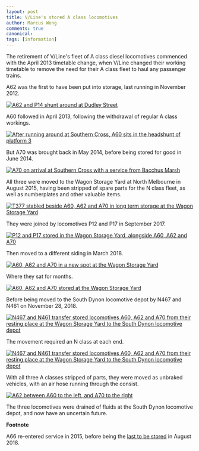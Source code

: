 ```yaml
---
layout: post
title: V/Line's stored A class locomotives
author: Marcus Wong
comments: true
canonical: 
tags: [information]
---
```

The retirement of V/Line's fleet of A class diesel locomotives commenced with the April 2013 timetable change, when V/Line changed their working timetable to remove the need for their A class fleet to haul any passenger trains.

A62 was the first to have been put into storage, last running in November 2012.

<a href="https://railgallery.wongm.com/vline-workshops-yards/E117_7818.jpg.html"><img src="https://railgallery.wongm.com/cache/vline-workshops-yards/E117_7818_595.jpg?cached=1404812109" alt="A62 and P14 shunt around at Dudley Street" /></a>

A60 followed in April 2013, following the withdrawal of regular A class workings.

<a href="https://railgallery.wongm.com/vline-last-a-class/E121_9349.jpg.html"><img src="https://railgallery.wongm.com/cache/vline-last-a-class/E121_9349_595.jpg?cached=1404594593" alt="After running around at Southern Cross, A60 sits in the headshunt of platform 3" /></a>

But A70 was brought back in May 2014, before being stored for good in June 2014.

<a href="https://railgallery.wongm.com/vline-southern-cross/F106_8836.jpg.html"><img src="https://railgallery.wongm.com/cache/vline-southern-cross/F106_8836_595.jpg?cached=1404536079" alt="A70 on arrival at Southern Cross with a service from Bacchus Marsh" /></a>

All three were moved to the Wagon Storage Yard at North Melbourne in August 2015, having been stripped of spare parts for the N class fleet, as well as numberplates and other valuable items.

<a href="https://railgallery.wongm.com/vline-stored-locomotives/F114_9749.jpg.html"><img src="https://railgallery.wongm.com/cache/vline-stored-locomotives/F114_9749_595.jpg?cached=1467973863" alt="T377 stabled beside A60, A62 and A70 in long term storage at the Wagon Storage Yard" /></a>

They were joined by locomotives P12 and P17 in September 2017.

<a href="https://railgallery.wongm.com/vline-stored-locomotives/F121_5919.jpg.html"><img src="https://railgallery.wongm.com/cache/vline-stored-locomotives/F121_5919_595.jpg?cached=1505360238" alt="P12 and P17 stored in the Wagon Storage Yard, alongside A60, A62 and A70" /></a>

Then moved to a different siding in March 2018.

<a href="https://railgallery.wongm.com/vline-stored-locomotives/F123_8813.jpg.html"><img src="https://railgallery.wongm.com/cache/vline-stored-locomotives/F123_8813_595.jpg?cached=1520490657" alt="A60, A62 and A70 in a new spot at the Wagon Storage Yard" /></a>

Where they sat for months.

<a href="https://railgallery.wongm.com/vline-stored-locomotives/F127_9716.jpg.html"><img src="https://railgallery.wongm.com/cache/vline-stored-locomotives/F127_9716_595.jpg?cached=1535371967" alt="A60, A62 and A70 stored at the Wagon Storage Yard" /></a>

Before being moved to the South Dynon locomotive depot by N467 and N461 on November 28, 2018.

<a href="https://railgallery.wongm.com/vline-stored-locomotives/F129_8723.jpg.html"><img src="https://railgallery.wongm.com/cache/vline-stored-locomotives/F129_8723_595.jpg?cached=1543922051" alt="N467 and N461 transfer stored locomotives A60, A62 and A70 from their resting place at the Wagon Storage Yard to the South Dynon locomotive depot " /></a>

The movement required an N class at each end.

<a href="https://railgallery.wongm.com/vline-stored-locomotives/F129_8752.jpg.html"><img src="https://railgallery.wongm.com/cache/vline-stored-locomotives/F129_8752_595.jpg?cached=1543922279" alt="N467 and N461 transfer stored locomotives A60, A62 and A70 from their resting place at the Wagon Storage Yard to the South Dynon locomotive depot " /></a>

With all three A classes stripped of parts, they were moved as unbraked vehicles, with an air hose running through the consist.

<a href="https://railgallery.wongm.com/vline-stored-locomotives/F129_8746.jpg.html"><img src="https://railgallery.wongm.com/cache/vline-stored-locomotives/F129_8746_595.jpg?cached=1543922279" alt="A62 between A60 to the left, and A70 to the right" /></a>

The three locomotives were drained of fluids at the South Dynon locomotive depot, and now have an uncertain future.

**Footnote**

A66 re-entered service in 2015, before being the [last to be stored](https://www.vlinecars.com/2018/09/vline-locomotive-a66-retrospective.html) in August 2018.